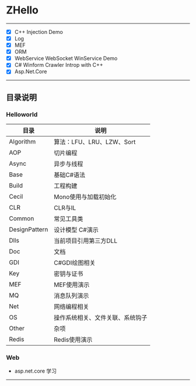 # ZHello

***

- [x] C++ Injection Demo
- [x] Log
- [x] MEF
- [x] ORM
- [x] WebService WebSocket WinService Demo
- [x] C# Winform Crawler Introp with C++
- [x] Asp.Net.Core

***

## 目录说明

### Helloworld

| 目录          | 说明                             |
| ------------- | -------------------------------- |
| Algorithm     | 算法：LFU、LRU、LZW、Sort        |
| AOP           | 切片编程                         |
| Async         | 异步与线程                       |
| Base          | 基础C#语法                       |
| Build         | 工程构建                         |
| Cecil         | Mono使用与加载初始化             |
| CLR           | CLR与IL                          |
| Common        | 常见工具类                       |
| DesignPattern | 设计模型 C#演示                  |
| Dlls          | 当前项目引用第三方DLL            |
| Doc           | 文档                             |
| GDI           | C#GDI绘图相关                    |
| Key           | 密钥与证书                       |
| MEF           | MEF使用演示                      |
| MQ            | 消息队列演示                     |
| Net           | 网络编程相关                     |
| OS            | 操作系统相关、文件关联、系统钩子 |
| Other         | 杂项                             |
| Redis         | Redis使用演示                    |

### Web

- asp.net.core 学习

***
